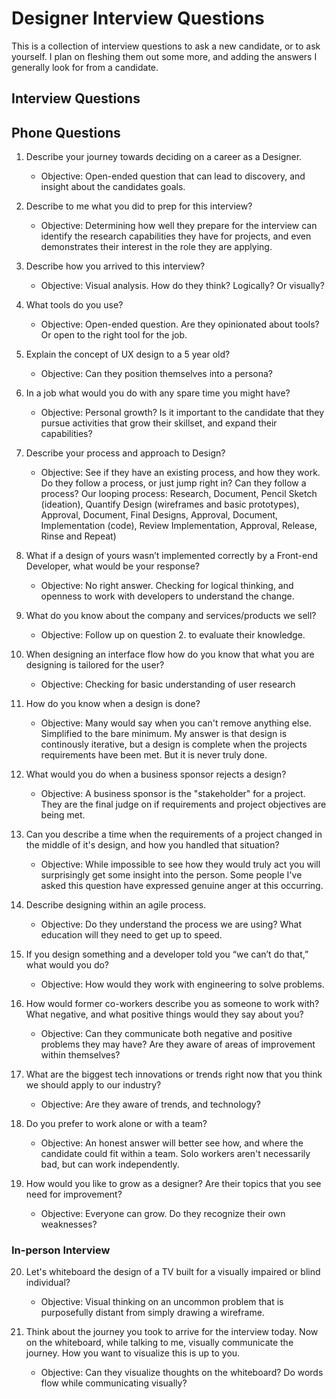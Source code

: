 # Designer Interview Questions

This is a collection of interview questions to ask a new candidate, or to ask yourself. I plan on fleshing them out some more, and adding the answers I generally look for from a candidate.

## Interview Questions

## Phone Questions

1. Describe your journey towards deciding on a career as a Designer.
    - Objective: Open-ended question that can lead to discovery, and insight about the candidates goals.
    
2. Describe to me what you did to prep for this interview?
    - Objective: Determining how well they prepare for the interview can identify the research capabilities they have for projects, and even demonstrates their interest in the role they are applying.
    
3. Describe how you arrived to this interview?
    - Objective: Visual analysis. How do they think? Logically? Or visually?
    
4. What tools do you use?
    - Objective: Open-ended question. Are they opinionated about tools? Or open to the right tool for the job.
    
5. Explain the concept of UX design to a 5 year old?
    - Objective: Can they position themselves into a persona? 
    
6. In a job what would you do with any spare time you might have?
    - Objective: Personal growth? Is it important to the candidate that they pursue activities that grow their skillset, and expand their capabilities?
    
7. Describe your process and approach to Design?
    - Objective: See if they have an existing process, and how they work. Do they follow a process, or just jump right in? Can they follow a process? Our looping process: Research, Document, Pencil Sketch (ideation), Quantify Design (wireframes and basic prototypes), Approval, Document, Final Designs, Approval, Document, Implementation (code), Review Implementation, Approval, Release, Rinse and Repeat)
    
8. What if a design of yours wasn’t implemented correctly by a Front-end Developer, what would be your response?
    - Objective: No right answer. Checking for logical thinking, and openness to work with developers to understand the change.
    
9. What do you know about the company and services/products we sell?
    - Objective: Follow up on question 2. to evaluate their knowledge.
    
10. When designing an interface flow how do you know that what you are designing is tailored for the user?
    - Objective: Checking for basic understanding of user research
    
11. How do you know when a design is done?
    - Objective: Many would say when you can't remove anything else. Simplified to the bare minimum. My answer is that design is continously iterative, but a design is complete when the projects requirements have been met. But it is never truly done.
    
12. What would you do when a business sponsor rejects a design?
    - Objective: A business sponsor is the "stakeholder" for a project. They are the final judge on if requirements and project objectives are being met.
    
13. Can you describe a time when the requirements of a project changed in the middle of it's design, and how you handled that situation?
    - Objective: While impossible to see how they would truly act you will surprisingly get some insight into the person. Some people I've asked this question have expressed genuine anger at this occurring.
    
14. Describe designing within an agile process.
    - Objective: Do they understand the process we are using? What education will they need to get up to speed.
    
15. If you design something and a developer told you “we can’t do that,” what would you do?
    - Objective: How would they work with engineering to solve problems.
    
16. How would former co-workers describe you as someone to work with? What negative, and what positive things would they say about you?
    - Objective: Can they communicate both negative and positive problems they may have? Are they aware of areas of improvement within themselves?
    
17. What are the biggest tech innovations or trends right now that you think we should apply to our industry?
    - Objective: Are they aware of trends, and technology?
    
18. Do you prefer to work alone or with a team?
    - Objective: An honest answer will better see how, and where the candidate could fit within a team. Solo workers aren't necessarily bad, but can work independently.
    
19. How would you like to grow as a designer? Are their topics that you see need for improvement?
    - Objective: Everyone can grow. Do they recognize their own weaknesses?

### In-person Interview

20. Let's whiteboard the design of a TV built for a visually impaired or blind individual?
    - Objective: Visual thinking on an uncommon problem that is purposefully distant from simply drawing a wireframe.
    
21. Think about the journey you took to arrive for the interview today. Now on the whiteboard, while talking to me, visually communicate the journey. How you want to visualize this is up to you.
    - Objective: Can they visualize thoughts on the whiteboard? Do words flow while communicating visually?
